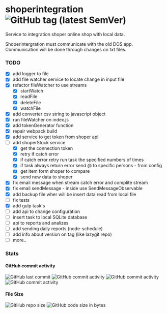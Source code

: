 # shoperintegration ![GitHub tag (latest SemVer)](https://img.shields.io/github/tag/ambus/shoperintegration.svg?style=for-the-badge)
Service to integration shoper online shop with local data.

Shoperintergration must communicate with the old DOS app. Communication will be done through changes on txt files.

### TODO
* [X] add logger to file
* [X] add file watcher service to locate change in input file
* [X] refactor fileWatcher to use streams
    - [X] startWatch
    - [X] readFile
    - [X] deleteFile
    - [X] watchFile
* [X] add converter csv string to javascript object
* [X] run fileWatcher on index.js
* [X] add tokenGenerator function
* [X] repair webpack build
* [X] add service to get token from shoper api
* [ ] add shoperStock service
    - [x] get the connection token
    - [x] retry if catch error
    - [X] if catch error retry run task the specified numbers of times
    - [X] if task always return error send @ to specific persons - from config
    - [X] get item form shoper to compare
    - [X] send new data to shoper
* [X] fix email message when stream catch error and complite stream
* [X] fix email sendMessage - inside use SendMessageObservable
* [X] add backup file wher will be insert data read from local file
* [ ] fix tests
* [X] add gulp task's
* [ ] add api to change configuration
* [ ] insert task to local SQLite database 
* [ ] api to reports and analizes
* [ ] add sending daily reports (node-schedule)
* [ ] add info about version on tag (like lazygit repo)
* [ ] more..

### Stats
#### GitHub commit activity
![GitHub last commit](https://img.shields.io/github/last-commit/ambus/shoperintegration.svg?style=for-the-badge)
![GitHub commit activity](https://img.shields.io/github/commit-activity/y/ambus/shoperintegration.svg?style=for-the-badge)
![GitHub commit activity](https://img.shields.io/github/commit-activity/m/ambus/shoperintegration.svg?style=for-the-badge)
![GitHub commit activity](https://img.shields.io/github/commit-activity/w/ambus/shoperintegration.svg?style=for-the-badge)

#### File Size
![GitHub repo size](https://img.shields.io/github/repo-size/ambus/shoperintegration.svg?style=for-the-badge)
![GitHub code size in bytes](https://img.shields.io/github/languages/code-size/ambus/shoperintegration.svg?style=for-the-badge)